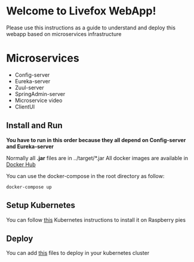 # Welcome to Livefox WebApp!

Please use this instructions as a guide to understand and deploy this webapp based on microservices infrastructure


# Microservices

 - Config-server
 - Eureka-server
 - Zuul-server
 - SpringAdmin-server
 - Microservice video
 - ClientUI

## Install and Run

**You have to run in this order because they all depend on Config-server and Eureka-server**

Normally all **.jar** files are in ../target/*.jar
All docker images are available in [Docker Hub ](https://hub.docker.com/)

You can use the docker-compose in the root directory as follow:

    docker-compose up


## Setup Kubernetes

You can follow [this](https://github.com/bastienbosser/raspberry_project)  Kubernetes instructions to install it on Raspberry pies

## Deploy

You can add [this](https://github.com/NeopixNG/livefox) files to deploy in your kubernetes cluster